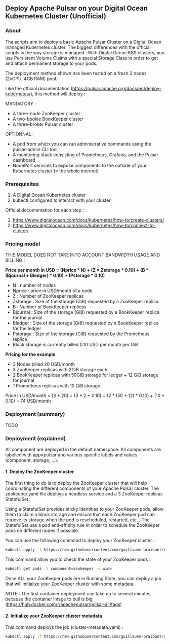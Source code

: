 ## Deploy Apache Pulsar on your Digital Ocean Kubernetes Cluster (Unofficial)

### About

The scripts aim to deploy a basic Apache Pulsar Cluster on a Digital Ocean managed Kubernetes cluster. The biggest differences with the official scripts is the way storage is managed : With Digital Ocean K8S clusters, you use Persistent Volume Claims with a special Storage Class in order to get and attach permanent storage to your pods.

The deployment method shown has been tested on a fresh 3 nodes (2vCPU, 4GB RAM) pool. 

Like the official documentation (https://pulsar.apache.org/docs/en/deploy-kubernetes/), this method will deploy :

MANDATORY :
- A three-node ZooKeeper cluster
- A two-bookie BookKeeper cluster
- A three-broker Pulsar cluster

OPTIONNAL :
- A pod from which you can run administrative commands using the pulsar-admin CLI tool
- A monitoring stack consisting of Prometheus, Grafana, and the Pulsar dashboard
- NodePort services to expose components to the outside of your Kubernetes cluster (= the whole internet)

### Prerequisites

1. A Digital Ocean Kubernetes cluster
2. kubectl configured to interact with your cluster 

Official documentation for each step :

1. https://www.digitalocean.com/docs/kubernetes/how-to/create-clusters/
2. https://www.digitalocean.com/docs/kubernetes/how-to/connect-to-cluster/

### Pricing model

THIS MODEL DOES NOT TAKE INTO ACCOUNT BANDWIDTH USAGE AND BILLING !

**Price per month in USD = (Nprice * N) + (Z * Zstorage * 0.10) + (B * (Bjournal + Bledger) * 0.10) + (Pstorage * 0.10)**

- N : number of nodes
- Nprice : price in USD/month of a node
- Z : Number of ZooKeeper replicas
- Zstorage : Size of the storage (GiB) requested by a ZooKeeper replica
- B : Number of BookKeeper replicas
- Bjournal : Size of the storage (GiB) requested by a BookKeeper replica for the journal 
- Bledger : Size of the storage (GiB) requested by a BookKeeper replica for the ledger 
- Pstorage : Size of the storage (GiB) requested by the Prometheus replica
- Block storage is currently billed 0.10 USD per month per GiB

**Pricing for the example**

- 3 Nodes billed 20 USD/month
- 3 ZooKeeper replicas with 2GiB storage each
- 2 BookKeeper replicas with 50GiB storage for ledger + 12 GiB storage for journal
- 1 Prometheus replicas with 10 GiB storage

Price in USD/month = (3 * 20) + (3 * 2 * 0.10) + (2 * (50 + 12) * 0.10) + (10 * 0.10) = 74 USD/month

### Deployment (summary)

TODO

### Deployment (explained)

All component are deployed in the default namespace. All components are labelled with app=pulsar and various specific labels and values (component, storage, ...).

#### 1. Deploy the ZooKeeper cluster

The first thing to do is to deploy the ZooKeeper cluster that will help coordinating the different components of your Apache Pulsar cluster. The zookeeper.yaml file deploys a headless service and a 3 ZooKeeper replicas StatefulSet. 

Using a StatefulSet provides sticky identities to your ZooKeeper pods, allow them to claim a block storage and ensure that each ZooKeeper pod can retrieve its storage when the pod is rescheduled, restarted, etc... The StatefulSet use a pod anti-affinity rule in order to schedule the ZooKeeper pods on different nodes if possible.

You can use the following command to deploy your ZooKeeper cluster :

```bash
kubectl apply -f https://raw.githubusercontent.com/guillaume-braibant/unofficial-pulsar-digitalocean-k8s-deployment/master/zookeeper.yaml
```

This command allow you to check the state of your ZooKeeper pods :

```bash
kubectl get pods -l component=zookeeper -o wide
```

Once ALL your ZooKeeper pods are in Running State, you can deploy a job that will initialize your ZooKeeper cluster with some metadata.

NOTE : The first container deployment can take up to several minutes because the container image to pull is big (https://hub.docker.com/r/apachepulsar/pulsar-all/tags)

#### 2. Initialize your ZooKeeper cluster metadata

This command deploys the job (cluster-metadata.yaml) :

```bash
kubectl apply -f https://raw.githubusercontent.com/guillaume-braibant/unofficial-pulsar-digitalocean-k8s-deployment/master/cluster-metadata.yaml
```


